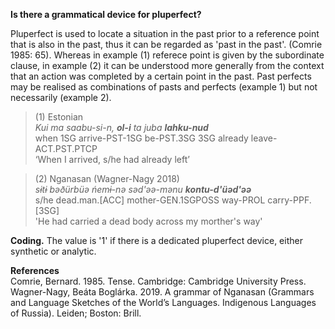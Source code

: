 **Is there a grammatical device for pluperfect?**

Pluperfect is used to locate a situation in the past prior to a reference point that is also in the past, thus it can be regarded as 'past in the past'. (Comrie 1985: 65). Whereas in example (1) referece point is given by the subordinate clause, in example (2) it can be understood more generally from the context that an action was completed by a certain point in the past. Past perfects may be realised as combinations of pasts and perfects (example 1) but not necessarily (example 2).

>(1) Estonian<br/>
>*Kui ma saabu-si-n, **ol-i** ta juba **lahku-nud***<br/>
>when 1SG arrive-PST-1SG be-PST.3SG 3SG already leave-ACT.PST.PTCP<br/>
>‘When I arrived, s/he had already left’

>(2) Nganasan (Wagner-Nagy 2018)<br/>
>*sɨtɨ bǝðürbüǝ ńemɨ-nǝ sǝd'ǝǝ-mǝnu **kontu-d'üǝd'ǝǝ***<br/>
>s/he dead.man.[ACC] mother-GEN.1SGPOSS way-PROL carry-PPF.[3SG]<br/>
>'He had carried a dead body across my morther's way'

**Coding.** The value is '1' if there is a dedicated pluperfect device, either synthetic or analytic.

**References**<br/>
Comrie, Bernard. 1985. Tense. Cambridge: Cambridge University Press.
Wagner-Nagy, Beáta Boglárka. 2019. A grammar of Nganasan (Grammars and Language Sketches of the World’s Languages. Indigenous Languages of Russia). Leiden; Boston: Brill.

